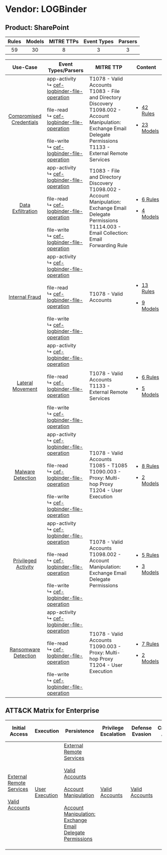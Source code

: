 Vendor: LOGBinder
=================
Product: SharePoint
-------------------
| Rules | Models | MITRE TTPs | Event Types | Parsers |
|:-----:|:------:|:----------:|:-----------:|:-------:|
|  59   |   30   |     8      |      3      |    3    |

|                                  Use-Case                                  | Event Types/Parsers                                                                                                                                                                                                                                                                                                                        | MITRE TTP                                                                                                                                                                       | Content                                                                                                                   |
|:--------------------------------------------------------------------------:| ------------------------------------------------------------------------------------------------------------------------------------------------------------------------------------------------------------------------------------------------------------------------------------------------------------------------------------------ | ------------------------------------------------------------------------------------------------------------------------------------------------------------------------------- | ------------------------------------------------------------------------------------------------------------------------- |
| [Compromised Credentials](../../../UseCases/uc_compromised_credentials.md) |  app-activity<br> ↳ [cef-logbinder-file-operation](Parsers/parserContent_cef-logbinder-file-operation.md)<br><br> file-read<br> ↳ [cef-logbinder-file-operation](Parsers/parserContent_cef-logbinder-file-operation.md)<br><br> file-write<br> ↳ [cef-logbinder-file-operation](Parsers/parserContent_cef-logbinder-file-operation.md)<br> | T1078 - Valid Accounts<br>T1083 - File and Directory Discovery<br>T1098.002 - Account Manipulation: Exchange Email Delegate Permissions<br>T1133 - External Remote Services<br> | [<ul><li>42 Rules</li></ul><ul><li>23 Models</li></ul>](Rules_Models/r_m_logbinder_sharepoint_Compromised_Credentials.md) |
|       [Data Exfiltration](../../../UseCases/uc_data_exfiltration.md)       |  app-activity<br> ↳ [cef-logbinder-file-operation](Parsers/parserContent_cef-logbinder-file-operation.md)<br><br> file-read<br> ↳ [cef-logbinder-file-operation](Parsers/parserContent_cef-logbinder-file-operation.md)<br><br> file-write<br> ↳ [cef-logbinder-file-operation](Parsers/parserContent_cef-logbinder-file-operation.md)<br> | T1083 - File and Directory Discovery<br>T1098.002 - Account Manipulation: Exchange Email Delegate Permissions<br>T1114.003 - Email Collection: Email Forwarding Rule<br>        | [<ul><li>6 Rules</li></ul><ul><li>4 Models</li></ul>](Rules_Models/r_m_logbinder_sharepoint_Data_Exfiltration.md)         |
|          [Internal Fraud](../../../UseCases/uc_internal_fraud.md)          |  app-activity<br> ↳ [cef-logbinder-file-operation](Parsers/parserContent_cef-logbinder-file-operation.md)<br><br> file-read<br> ↳ [cef-logbinder-file-operation](Parsers/parserContent_cef-logbinder-file-operation.md)<br><br> file-write<br> ↳ [cef-logbinder-file-operation](Parsers/parserContent_cef-logbinder-file-operation.md)<br> | T1078 - Valid Accounts<br>                                                                                                                                                      | [<ul><li>13 Rules</li></ul><ul><li>9 Models</li></ul>](Rules_Models/r_m_logbinder_sharepoint_Internal_Fraud.md)           |
|        [Lateral Movement](../../../UseCases/uc_lateral_movement.md)        |  app-activity<br> ↳ [cef-logbinder-file-operation](Parsers/parserContent_cef-logbinder-file-operation.md)<br><br> file-read<br> ↳ [cef-logbinder-file-operation](Parsers/parserContent_cef-logbinder-file-operation.md)<br><br> file-write<br> ↳ [cef-logbinder-file-operation](Parsers/parserContent_cef-logbinder-file-operation.md)<br> | T1078 - Valid Accounts<br>T1133 - External Remote Services<br>                                                                                                                  | [<ul><li>6 Rules</li></ul><ul><li>5 Models</li></ul>](Rules_Models/r_m_logbinder_sharepoint_Lateral_Movement.md)          |
|       [Malware Detection](../../../UseCases/uc_malware_detection.md)       |  app-activity<br> ↳ [cef-logbinder-file-operation](Parsers/parserContent_cef-logbinder-file-operation.md)<br><br> file-read<br> ↳ [cef-logbinder-file-operation](Parsers/parserContent_cef-logbinder-file-operation.md)<br><br> file-write<br> ↳ [cef-logbinder-file-operation](Parsers/parserContent_cef-logbinder-file-operation.md)<br> | T1078 - Valid Accounts<br>T1085 - T1085<br>T1090.003 - Proxy: Multi-hop Proxy<br>T1204 - User Execution<br>                                                                     | [<ul><li>8 Rules</li></ul><ul><li>2 Models</li></ul>](Rules_Models/r_m_logbinder_sharepoint_Malware_Detection.md)         |
|     [Privileged Activity](../../../UseCases/uc_privileged_activity.md)     |  app-activity<br> ↳ [cef-logbinder-file-operation](Parsers/parserContent_cef-logbinder-file-operation.md)<br><br> file-read<br> ↳ [cef-logbinder-file-operation](Parsers/parserContent_cef-logbinder-file-operation.md)<br><br> file-write<br> ↳ [cef-logbinder-file-operation](Parsers/parserContent_cef-logbinder-file-operation.md)<br> | T1078 - Valid Accounts<br>T1098.002 - Account Manipulation: Exchange Email Delegate Permissions<br>                                                                             | [<ul><li>5 Rules</li></ul><ul><li>3 Models</li></ul>](Rules_Models/r_m_logbinder_sharepoint_Privileged_Activity.md)       |
|    [Ransomware Detection](../../../UseCases/uc_ransomware_detection.md)    |  app-activity<br> ↳ [cef-logbinder-file-operation](Parsers/parserContent_cef-logbinder-file-operation.md)<br><br> file-read<br> ↳ [cef-logbinder-file-operation](Parsers/parserContent_cef-logbinder-file-operation.md)<br><br> file-write<br> ↳ [cef-logbinder-file-operation](Parsers/parserContent_cef-logbinder-file-operation.md)<br> | T1078 - Valid Accounts<br>T1090.003 - Proxy: Multi-hop Proxy<br>T1204 - User Execution<br>                                                                                      | [<ul><li>7 Rules</li></ul><ul><li>2 Models</li></ul>](Rules_Models/r_m_logbinder_sharepoint_Ransomware_Detection.md)      |

ATT&CK Matrix for Enterprise
----------------------------
| Initial Access                                                                                                                                   | Execution                                                           | Persistence                                                                                                                                                                                                                                                                                                                                 | Privilege Escalation                                                | Defense Evasion                                                     | Credential Access | Discovery                                                                         | Lateral Movement | Collection                                                                                                                                                            | Command and Control                                                                                                                       | Exfiltration | Impact |
| ------------------------------------------------------------------------------------------------------------------------------------------------ | ------------------------------------------------------------------- | ------------------------------------------------------------------------------------------------------------------------------------------------------------------------------------------------------------------------------------------------------------------------------------------------------------------------------------------- | ------------------------------------------------------------------- | ------------------------------------------------------------------- | ----------------- | --------------------------------------------------------------------------------- | ---------------- | --------------------------------------------------------------------------------------------------------------------------------------------------------------------- | ----------------------------------------------------------------------------------------------------------------------------------------- | ------------ | ------ |
| [External Remote Services](https://attack.mitre.org/techniques/T1133)<br><br>[Valid Accounts](https://attack.mitre.org/techniques/T1078)<br><br> | [User Execution](https://attack.mitre.org/techniques/T1204)<br><br> | [External Remote Services](https://attack.mitre.org/techniques/T1133)<br><br>[Valid Accounts](https://attack.mitre.org/techniques/T1078)<br><br>[Account Manipulation](https://attack.mitre.org/techniques/T1098)<br><br>[Account Manipulation: Exchange Email Delegate Permissions](https://attack.mitre.org/techniques/T1098/002)<br><br> | [Valid Accounts](https://attack.mitre.org/techniques/T1078)<br><br> | [Valid Accounts](https://attack.mitre.org/techniques/T1078)<br><br> |                   | [File and Directory Discovery](https://attack.mitre.org/techniques/T1083)<br><br> |                  | [Email Collection](https://attack.mitre.org/techniques/T1114)<br><br>[Email Collection: Email Forwarding Rule](https://attack.mitre.org/techniques/T1114/003)<br><br> | [Proxy: Multi-hop Proxy](https://attack.mitre.org/techniques/T1090/003)<br><br>[Proxy](https://attack.mitre.org/techniques/T1090)<br><br> |              |        |